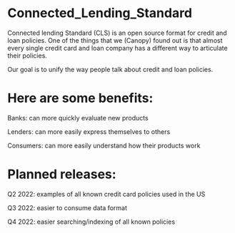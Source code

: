 # Connected_Lending_Standard
Connected lending Standard (CLS) is an open source format for credit and loan policies.
One of the things that we (Canopy) found out is that almost every single credit card and loan company has a different way to articulate their policies.

Our goal is to unify the way people talk about credit and loan policies.

# Here are some benefits:

Banks:   can more quickly evaluate new products

Lenders: can more easily express themselves to others

Consumers: can more easily understand how their products work

# Planned releases:

Q2 2022: examples of all known credit card policies used in the US

Q3 2022: easier to consume data format

Q4 2022: easier searching/indexing of all known policies
